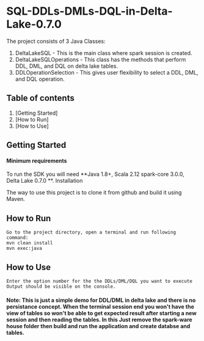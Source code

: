 # SQL-DDLs-DMLs-DQL-in-Delta-Lake-0.7.0

The project consists of 3 Java Classes:

1. DeltaLakeSQL - This is the main class where spark session is created.
2. DeltaLakeSQLOperations - This class has the methods that perform DDL, DML, and DQL on delta lake tables.
3. DDLOperationSelection - This gives user flexibility to select a DDL, DML, and DQL operation.


## Table of contents

1.  [Getting Started]  
2.  [How to Run] 
3.  [How to Use] 
    
## Getting Started
#### Minimum requirements

To run the SDK you will need **Java 1.8+, Scala 2.12 spark-core 3.0.0, Delta Lake 0.7.0 **.
Installation

The way to use this project is to clone it from github and build it using Maven.
## How to Run
    Go to the project directory, open a terminal and run following command:
    mvn clean install
    mvn exec:java

## How to Use

    Enter the option number for the the DDLs/DML/DQL you want to execute
    Output should be visible on the console.
    
#### Note: This is just a simple demo for DDL/DML in delta lake and there is no persistance concept. When the terminal session end you won't have the view of tables so won't be able to get expected result after starting a new session and then reading the tables. In this Just remove the spark-ware house folder then build and run the application and create databse and tables.

    

